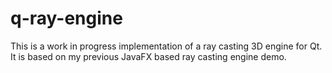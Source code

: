 # q-ray-engine

This is a work in progress implementation of a ray casting 3D engine for Qt. It is based on my previous JavaFX based ray casting engine demo.

